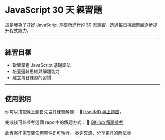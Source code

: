 # JavaScript 30 天 練習題

這是我為了打好 JavaScript 基礎所進行的 30 天練習，透過每日挑戰題目逐步提升程式能力。

---

## 練習目標
- 紮實掌握 JavaScript 基礎語法
- 培養邏輯思維與解題能力
- 建立每日練習的習慣

---

## 使用說明

你可以搭配線上題目先自行練習解題：
🔗 [HankMD 線上題目]( https://hackmd.io/@BellaCheng/rJxSeRdxgx )，

完成後可以參考這個 repo 中的解題方式：
🔗 [GitHub 解題參考]( https://github.com/Bella-Cheng/JavaScript-30Day-Challenge )

此專案不需安裝任何套件即可執行。
歡迎交流、分享更好的解法😉
